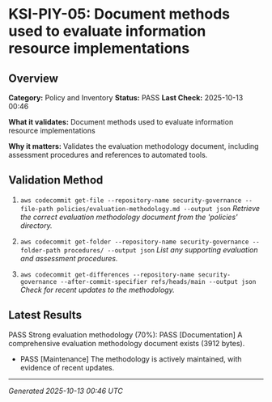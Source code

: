 # KSI-PIY-05: Document methods used to evaluate information resource implementations

## Overview

**Category:** Policy and Inventory
**Status:** PASS
**Last Check:** 2025-10-13 00:46

**What it validates:** Document methods used to evaluate information resource implementations

**Why it matters:** Validates the evaluation methodology document, including assessment procedures and references to automated tools.

## Validation Method

1. `aws codecommit get-file --repository-name security-governance --file-path policies/evaluation-methodology.md --output json`
   *Retrieve the correct evaluation methodology document from the 'policies' directory.*

2. `aws codecommit get-folder --repository-name security-governance --folder-path procedures/ --output json`
   *List any supporting evaluation and assessment procedures.*

3. `aws codecommit get-differences --repository-name security-governance --after-commit-specifier refs/heads/main --output json`
   *Check for recent updates to the methodology.*

## Latest Results

PASS Strong evaluation methodology (70%): PASS [Documentation] A comprehensive evaluation methodology document exists (3912 bytes).
- PASS [Maintenance] The methodology is actively maintained, with evidence of recent updates.

---
*Generated 2025-10-13 00:46 UTC*
